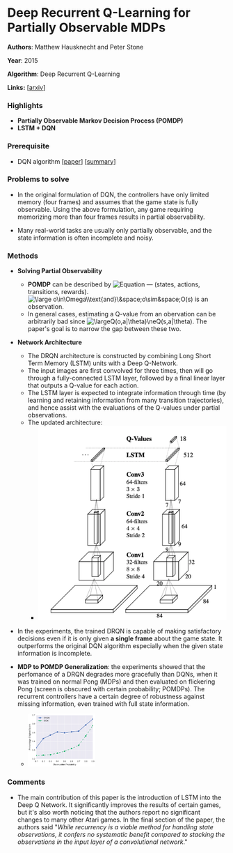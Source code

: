 # Deep Recurrent Q-Learning for Partially Observable MDPs

**Authors**: Matthew Hausknecht and Peter Stone

**Year**: 2015

**Algorithm**: Deep Recurrent Q-Learning

**Links:** [[arxiv](https://arxiv.org/abs/1507.06527)]

### Highlights

- **Partially Observable Markov Decision Process (POMDP)**
- **LSTM + DQN**

### Prerequisite

- DQN algorithm [[paper](https://www.cs.toronto.edu/~vmnih/docs/dqn.pdf)] [[summary](https://github.com/RPC2/DRL_paper_summary/blob/master/01%20Model-Free%20RL/001%20Playing%20Atari%20with%20Deep%20Reinforcement%20Learning.md)]

### Problems to solve

- In the original formulation of DQN, the controllers have only limited memory (four frames) and assumes that the game state is fully observable. Using the above formulation, any game requiring memorizing more than four frames results in partial observability.

- Many real-world tasks are usually only partially observable, and the state information is often incomplete and noisy.

### Methods

- **Solving Partial Observability**
  - **POMDP** can be described by <img src="https://latex.codecogs.com/svg.latex?\large(S,A,P,R,\Omega,&space;O)" title="Equation"/> — (states, actions, transitions, rewards). <img src="https://latex.codecogs.com/svg.latex?\large&space;o\in\Omega" title="\large o\in\Omega\\text{and}\&space;o\sim&space;O(s)" /> is an observation.
  - In general cases, estimating a Q-value from an obervation can be arbitrarily bad since <img src="https://latex.codecogs.com/svg.latex?\large&space;Q(o,a|\theta)\neQ(s,a|\theta)" title="\largeQ(o,a|\theta)\neQ(s,a|\theta)"/>. The paper's goal is to narrow the gap between these two.

- **Network Architecture**
  - The DRQN architecture is constructed by combining Long Short Term Memory (LSTM) units with a Deep Q-Network. 
  - The input images are first convolved for three times, then will go through a fully-connected LSTM layer, followed by a final linear layer that outputs a Q-value for each action.
  - The LSTM layer is expected to integrate information through time (by learning and retaining information from many transition trajectories), and hence assist with the evaluations of the Q-values under partial observations.
  - The updated architecture:
    - ![network](../imgs/002_1.png)

- In the experiments, the trained DRQN is capable of making satisfactory decisions even if it is only given **a single frame** about the game state. It outperforms the original DQN algorithm especially when the given state information is incomplete. 
- **MDP to POMDP Generalization**: the experiments showed that the perfomance of a DRQN degrades more gracefully than DQNs, when it was trained on normal Pong (MDPs) and then evaluated on flickering Pong (screen is obscured with certain probability; POMDPs). The recurrent controllers have a certain degree of robustness against missing information, even trained with full state information.
  - <img src="../imgs/002_2.png" alt="002_2" style="zoom: 30%;" />

### Comments

- The main contribution of this paper is the introduction of LSTM into the Deep Q Network. It significantly improves the results of certain games, but it's also worth noticing that the authors report no significant changes to many other Atari games. In the final section of the paper, the authors said "*While recurrency is a viable method for handling state observations, it confers no systematic benefit compared to stacking the observations in the input layer of a convolutional network*."  

